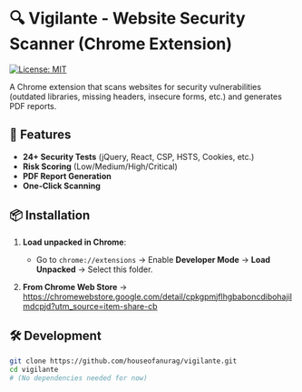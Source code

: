 # 🔍 Vigilante - Website Security Scanner (Chrome Extension)  

[![License: MIT](https://img.shields.io/badge/License-MIT-blue.svg)](https://opensource.org/licenses/MIT)  

A Chrome extension that scans websites for security vulnerabilities (outdated libraries, missing headers, insecure forms, etc.) and generates PDF reports.  

## 🚀 Features  
- **24+ Security Tests** (jQuery, React, CSP, HSTS, Cookies, etc.)  
- **Risk Scoring** (Low/Medium/High/Critical)  
- **PDF Report Generation**  
- **One-Click Scanning**  

## 📦 Installation  
1. **Load unpacked in Chrome**:  
   - Go to `chrome://extensions` → Enable **Developer Mode** → **Load Unpacked** → Select this folder.  

2. **From Chrome Web Store**  → https://chromewebstore.google.com/detail/cpkgpmjflhgbaboncdibohajilmdcpjd?utm_source=item-share-cb 

## 🛠 Development  
```bash
git clone https://github.com/houseofanurag/vigilante.git
cd vigilante
# (No dependencies needed for now)

